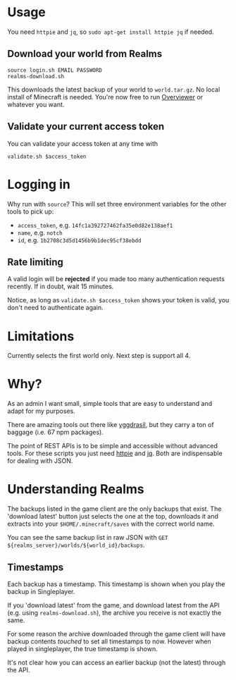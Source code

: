 # Usage

You need `httpie` and `jq`, so `sudo apt-get install httpie jq` if needed.

## Download your world from Realms

```
source login.sh EMAIL PASSWORD
realms-download.sh
```

This downloads the latest backup of your world to `world.tar.gz`. No local install of Minecraft is needed. You're now free to run [Overviewer](https://overviewer.org/) or whatever you want.

## Validate your current access token

You can validate your access token at any time with
```
validate.sh $access_token
```

# Logging in

Why run with `source`? This will set three environment variables for the other tools to pick up:
- `access_token`, e.g. `14fc1a392727462fa35e0d82e138aef1`
- `name`, e.g. `notch`
- `id`, e.g. `1b2708c3d5d1456b9b1dec95cf38ebdd`

## Rate limiting

A valid login will be **rejected** if you made too many authentication requests recently. If in doubt, wait 15 minutes.

Notice, as long as `validate.sh $access_token` shows your token is valid, you don't need to authenticate again.

# Limitations

Currently selects the first world only. Next step is support all 4.

# Why?

As an admin I want small, simple tools that are easy to understand and adapt for my purposes.

There are amazing tools out there like [yggdrasil](https://github.com/zekesonxx/node-yggdrasil), but they carry a ton of baggage (i.e. 67 npm packages).

The point of REST APIs is to be simple and accessible without advanced tools. For these scripts you just need [httpie](https://httpie.org/) and [jq](https://stedolan.github.io/jq/). Both are indispensable for dealing with JSON.

# Understanding Realms

The backups listed in the game client are the only backups that exist. The 'download latest' button just selects the one at the top, downloads it and extracts into your `$HOME/.minecraft/saves` with the correct world name.

You can see the same backup list in raw JSON with `GET ${realms_server}/worlds/${world_id}/backups`.

## Timestamps

Each backup has a timestamp. This timestamp is shown when you play the backup in Singleplayer.

If you 'download latest' from the game, and download latest from the API (e.g. using `realms-download.sh`), the archive you receive is not exactly the same.

For some reason the archive downloaded through the game client will have backup contents *touched* to set all timestamps to now. However when played in singleplayer, the true timestamp is shown.

It's not clear how you can access an earlier backup (not the latest) through the API.
